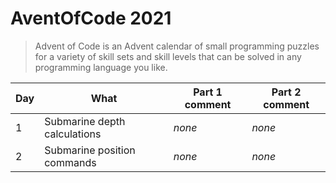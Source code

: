 # AventOfCode 2021

> Advent of Code is an Advent calendar of small programming puzzles for a variety of skill sets and skill levels that can be solved in any programming language you like.

| Day | What | Part 1 comment | Part 2 comment |
|-----|----------------|----------------|----------------|
| 1   | Submarine depth calculations | *none* | *none* |
| 2   | Submarine position commands | *none* | *none* |